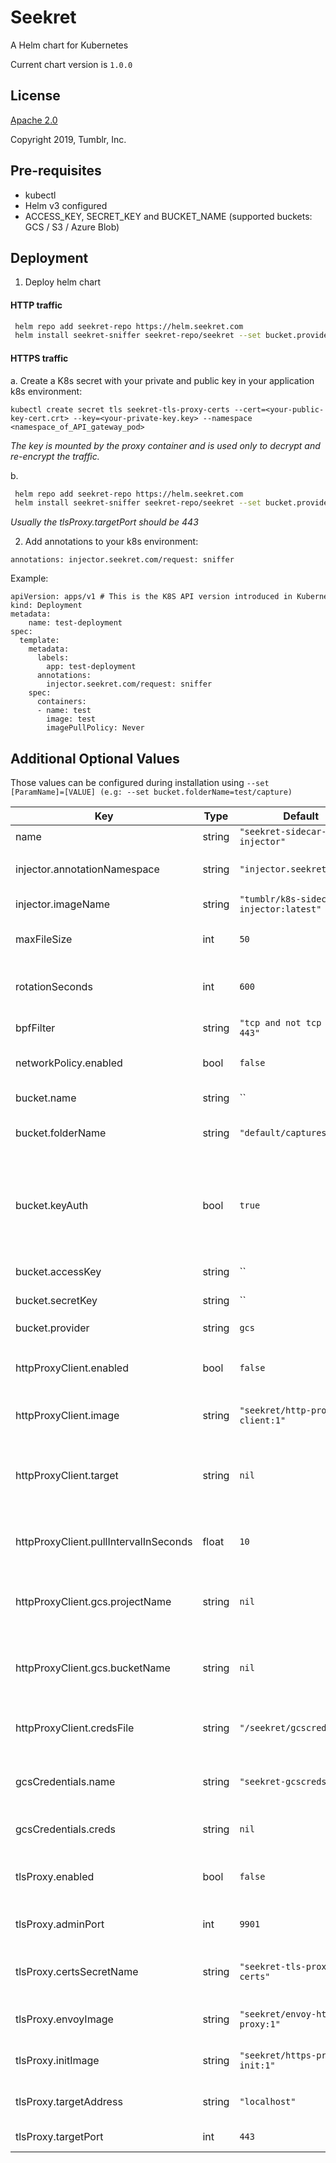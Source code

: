 Seekret
=======
A Helm chart for Kubernetes

Current chart version is `1.0.0`

## License

[Apache 2.0](/helm/LICENSE.txt)

Copyright 2019, Tumblr, Inc.

## Pre-requisites

- kubectl
- Helm v3 configured 
- ACCESS_KEY, SECRET_KEY and BUCKET_NAME (supported buckets: GCS / S3 / Azure Blob)

## Deployment

1. Deploy helm chart 

#### HTTP traffic
```bash
 helm repo add seekret-repo https://helm.seekret.com
 helm install seekret-sniffer seekret-repo/seekret --set bucket.provider={PROVIDER} --set bucket.accessKey={ACCESS_KEY} --set bucket.secretKey={SECRET_KEY} --set bucket.name={BUCKET_NAME} --set bpfFilter="tcp port [PORT_NUMBER]"
```

#### HTTPS traffic
a. Create a K8s secret with your private and public key in your application k8s environment:

`kubectl create secret tls seekret-tls-proxy-certs --cert=<your-public-key-cert.crt> --key=<your-private-key.key> --namespace <namespace_of_API_gateway_pod>`
   
_The key is mounted by the proxy container and is used only to decrypt and re-encrypt the traffic._

b. 
```bash
 helm repo add seekret-repo https://helm.seekret.com
 helm install seekret-sniffer seekret-repo/seekret --set bucket.provider={PROVIDER} --set bucket.accessKey={ACCESS_KEY} --set bucket.secretKey={SECRET_KEY} --set bucket.name={BUCKET_NAME} --set tlsProxy.enabled=true --set tlsProxy.targetPort={PORT_NUMBER} 
```
_Usually the tlsProxy.targetPort should be 443_


2. Add annotations to your k8s environment:

`annotations: injector.seekret.com/request: sniffer`

Example:
```
apiVersion: apps/v1 # This is the K8S API version introduced in Kubernetes 1.9.0
kind: Deployment
metadata:
    name: test-deployment
spec:
  template:
    metadata:
      labels:
        app: test-deployment
      annotations:
        injector.seekret.com/request: sniffer
    spec:
      containers:
      - name: test
        image: test 
        imagePullPolicy: Never
```

## Additional Optional Values

Those values can be configured during installation using ``` --set [ParamName]=[VALUE] (e.g: --set bucket.folderName=test/capture) ```

| Key | Type | Default | Description |
|-----|------|---------|-------------|
| name | string | `"seekret-sidecar-injector"` | App name |
| injector.annotationNamespace | string | `"injector.seekret.com"` | The annotation namespace |
| injector.imageName | string | `"tumblr/k8s-sidecar-injector:latest"` | The image of the injector |
| maxFileSize | int | `50` | Maximum pcap file size in MBs |
| rotationSeconds | int | `600` | Number of seconds between file rotations |
| bpfFilter | string | `"tcp and not tcp port 443"` | The bpf filter for the sniffer |
| networkPolicy.enabled | bool | `false` | Whether to add a network policy |
| bucket.name | string | `` | Bucket name for pcaps |
| bucket.folderName | string | `"default/captures"` | Folder for pcaps inside bucket |
| bucket.keyAuth | bool | `true` | if true, using HMAC key authentication, otherwise AWS role-based IAM access assumed |
| bucket.accessKey | string | `` | Access key for sniffer |
| bucket.secretKey | string | `` | Secret key for sniffer |
| bucket.provider | string | `gcs` | one of `gcs`, `s3`, `azure` |
| httpProxyClient.enabled | bool | `false` | Whether to deploy Seekret's HTTP Proxy |
| httpProxyClient.image | string | `"seekret/http-proxy-client:1"` | Docker image of the HTTP Proxy client |
| httpProxyClient.target | string | `nil` | Target URL for the proxy. The value must include a schema ("http://") |
| httpProxyClient.pullIntervalInSeconds | float | `10` | Seconds between each requests batch |
| httpProxyClient.gcs.projectName | string | `nil` | Name of the GCP project where the requests are stored |
| httpProxyClient.gcs.bucketName | string | `nil` | Name of the GCS bucket where the requests are stored |
| httpProxyClient.credsFile | string | `"/seekret/gcscreds.json"` | Path in which to store the GCS credentials file |
| gcsCredentials.name | string | `"seekret-gcscreds"` | Name of the secret with the GCS credentials |
| gcsCredentials.creds | string | `nil` | The content of the GCS credentials file |
| tlsProxy.enabled | bool | `false` | Whether the TLS proxy is enabled on the target pod |
| tlsProxy.adminPort | int | `9901` | The port for Envoy's admin interface |
| tlsProxy.certsSecretName | string | `"seekret-tls-proxy-certs"` | Name of the secret value with the certificates |
| tlsProxy.envoyImage | string | `"seekret/envoy-https-proxy:1"` | Image to use for the envoy pod |
| tlsProxy.initImage | string | `"seekret/https-proxy-init:1"` | Image to use for the init container |
| tlsProxy.targetAddress | string | `"localhost"` | Target address of the TLS proxy |
| tlsProxy.targetPort | int | `443` | Target port of the TLS proxy |
